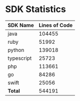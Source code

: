 # SDK Statistics

| SDK Name | Lines of Code |
| -------- | ------------- |
| java | 104455 |
| ruby | 51992 |
| python | 139018 |
| typescript | 25723 |
| php | 113661 |
| go | 84286 |
| swift | 25056 |
| **Total** | 544191 |
